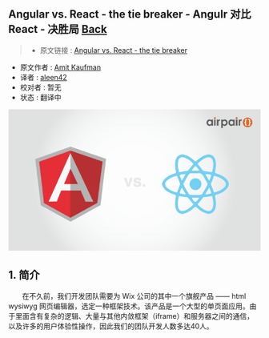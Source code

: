 ## Angular vs. React - the tie breaker - Angulr 对比 React - 决胜局 [**Back**](./../translation.md)

> * 原文链接 : [Angular vs. React - the tie breaker](https://www.airpair.com/angularjs/posts/angular-vs-react-the-tie-breaker)
* 原文作者 : [Amit Kaufman](https://github.com/amitkaufman)
* 译者 : [aleen42](https://github.com/aleen42) 
* 校对者 : 暂无
* 状态 : 翻译中

![](./EgrRejl.png)

## 1. 简介

&nbsp; &nbsp; &nbsp; &nbsp;在不久前，我们开发团队需要为 Wix 公司的其中一个旗舰产品 —— html wysiwyg 网页编辑器，选定一种框架技术。该产品是一个大型的单页面应用。由于里面含有复杂的逻辑、大量与其他内敛框架（iframe）和服务器之间的通信，以及许多的用户体验性操作，因此我们的团队开发人数多达40人。



